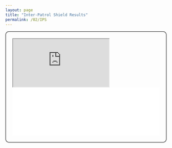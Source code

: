 ```yaml
---
layout: page
title: "Inter-Patrol Shield Results"
permalink: /02/IPS
---
```

<div style="border:2px solid #666; border-radius:11px; padding:20px;">
  
<iframe id="IPSSheet" src="https://docs.google.com/spreadsheets/d/e/2PACX-1vSyFeecHDi5FT6naDa_vSCjZD0BRILQe6EKdMGSdIvjXPjdHTrvfjGckHc-1Be6jKsFYvZELwyiI2Fn/pubhtml?widget=true&amp;headers=false" onload="AdjustIframeHeightOnLoad()"></iframe>

<iframe id="form-iframe" src="iframe1form.html" style="margin:0; width:100%; height:150px; border:none; overflow:hidden;" scrolling="no" onload="AdjustIframeHeightOnLoad()"></iframe>

<script type="text/javascript">
function AdjustIframeHeightOnLoad() { document.getElementById("IPSSheet").style.height = document.getElementById("IPSSheet").contentWindow.document.body.scrollHeight + "px"; }
function AdjustIframeHeight(i) { document.getElementById("IPSSheet").style.height = parseInt(i) + "px"; }
</script>

</div>



